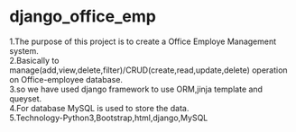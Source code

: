 # django_office_emp
1.The purpose of this project is to create a Office Employe Management system.<br/>
2.Basically to manage(add,view,delete,filter)/CRUD(create,read,update,delete) operation on Office-employee database. <br/>
3.so we have used django framework to use ORM,jinja template and queyset.<br/>
4.For database MySQL is used to store the data.<br/>
5.Technology-Python3,Bootstrap,html,django,MySQL
